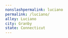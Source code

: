 ```yaml
---
﻿nonslashpermalink: luciano
permalink: /luciano/
alley: Luciano
city: Granby
state: Connecticut
---
```


